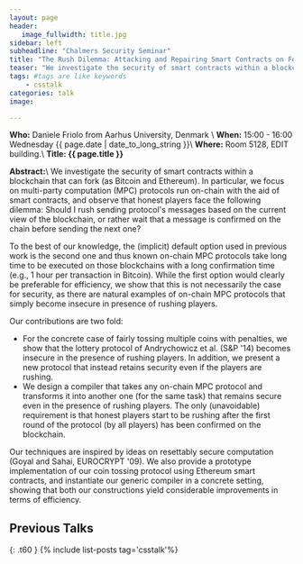 ```yaml
---
layout: page
header:
   image_fullwidth: title.jpg
sidebar: left
subheadline: "Chalmers Security Seminar"
title: "The Rush Dilemma: Attacking and Repairing Smart Contracts on Forking Blockchains"
teaser: "We investigate the security of smart contracts within a blockchain that can fork (as Bitcoin and Ethereum). In particular, we focus on multi-party computation (MPC) protocols run on-chain with the aid of smart contracts, and observe that  honest players face the following dilemma: Should I rush sending protocol's messages based on the current view of the blockchain, or rather wait that a message is confirmed on the chain before sending the next one?"
tags: #tags are like keywords
    - csstalk
categories: talk
image:

---
```

**Who:** Daniele Friolo from Aarhus University, Denmark \\
**When:**  15:00 - 16:00 Wednesday {{ page.date | date_to_long_string }}\\
**Where:**  Room 5128, EDIT building.\\
**Title: {{ page.title }}**

**Abstract:**\\
We investigate the security of smart contracts within a blockchain that can fork (as Bitcoin and Ethereum). In particular, we focus on multi-party computation (MPC) protocols run on-chain with the aid of smart contracts, and observe that  honest players face the following dilemma: Should I rush sending protocol's messages based on the current view of the blockchain, or rather wait that a message is confirmed on the chain before sending the next one?

To the best of our knowledge, the (implicit) default option used in previous work is the second one and thus known on-chain MPC protocols take long time to be executed on those blockchains with a long confirmation time (e.g., 1 hour per transaction in Bitcoin). While the first option would clearly be preferable for efficiency, we show that this is not necessarily the case for security, as there are natural examples of on-chain MPC protocols that simply become insecure in presence of rushing players.

Our contributions are two fold:
- For the concrete case of fairly tossing multiple coins with penalties, we show that the lottery protocol of Andrychowicz et al. (S&P '14) becomes insecure in the presence of rushing players. In addition, we present a new protocol that instead retains security even if the players are rushing.
- We design a compiler that takes any on-chain MPC protocol and transforms it into another one (for the same task) that remains secure even in the presence of rushing players. The only (unavoidable) requirement is that honest players start to be rushing after the first round of the protocol (by all players) has been confirmed on the blockchain. 


Our techniques are inspired by ideas on resettably secure computation (Goyal and Sahai, EUROCRYPT '09). We also provide a prototype implementation of our coin tossing protocol using Ethereum smart contracts, and instantiate our generic compiler in a concrete setting, showing that both our constructions yield considerable improvements in terms of efficiency.
## Previous Talks
{: .t60 }
{% include list-posts tag='csstalk'%}
